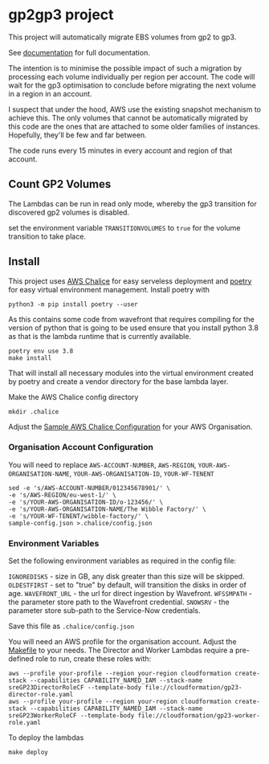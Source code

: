 # gp2gp3 project

This project will automatically migrate EBS volumes from gp2 to gp3.

See [documentation](doc/README.md) for full documentation.

The intention is to minimise the possible impact of such a migration by processing each volume individually per region per
account.  The code will wait for the gp3 optimisation to conclude before migrating the next volume in a region in an account.

I suspect that under the hood, AWS use the existing snapshot mechanism to achieve this.  The only volumes that cannot be
automatically migrated by this code are the ones that are attached to some older families of instances.  Hopefully, they'll be
few and far between.

The code runs every 15 minutes in every account and region of that account.

## Count GP2 Volumes
The Lambdas can be run in read only mode, whereby the gp3 transition for discovered gp2 volumes is disabled.

set the environment variable `TRANSITIONVOLUMES` to `true` for the volume transition to take place.

## Install

This project uses [AWS Chalice](https://chalice.readthedocs.io/en/stable/) for easy serveless deployment and [poetry](https://python-poetry.org/) for easy virtual environment management.  Install poetry with

```
python3 -m pip install poetry --user
```


As this contains some code from wavefront that requires compiling for the version of python that is going to be used ensure that
you install python 3.8 as that is the lambda runtime that is currently available.

```
poetry env use 3.8
make install
```
That will install all necessary modules into the virtual environment created by poetry and create a vendor directory for the base
lambda layer.

Make the AWS Chalice config directory
```
mkdir .chalice
```

Adjust the [Sample AWS Chalice Configuration](sample-config.json) for your AWS Organisation.

### Organisation Account Configuration

You will need to replace `AWS-ACCOUNT-NUMBER`, `AWS-REGION`, `YOUR-AWS-ORGANISATION-NAME`, `YOUR-AWS-ORGANISATION-ID`, `YOUR-WF-TENENT`

```
sed -e 's/AWS-ACCOUNT-NUMBER/012345678901/' \
-e 's/AWS-REGION/eu-west-1/' \
-e 's/YOUR-AWS-ORGANISATION-ID/o-123456/' \
-e 's/YOUR-AWS-ORGANISATION-NAME/The Wibble Factory/' \
-e 's/YOUR-WF-TENENT/wibble-factory/' \
sample-config.json >.chalice/config.json
```

### Environment Variables

Set the following environment variables as required in the config file:

`IGNOREDISKS` - size in GB, any disk greater than this size will be skipped.
`OLDESTFIRST` - set to "true" by default, will transition the disks in order of age.
`WAVEFRONT_URL` - the url for direct ingestion by Wavefront.
`WFSSMPATH` - the parameter store path to the Wavefront credential.
`SNOWSRV` - the parameter store sub-path to the Service-Now credentials.

Save this file as `.chalice/config.json`


You will need an AWS profile for the organisation account. Adjust the [Makefile](Makefile) to your needs.  The Director and
Worker Lambdas require a pre-defined role to run, create these roles with:

```
aws --profile your-profile --region your-region cloudformation create-stack --capabilities CAPABILITY_NAMED_IAM --stack-name sreGP23DirectorRoleCF --template-body file://cloudformation/gp23-director-role.yaml
aws --profile your-profile --region your-region cloudformation create-stack --capabilities CAPABILITY_NAMED_IAM --stack-name sreGP23WorkerRoleCF --template-body file://cloudformation/gp23-worker-role.yaml
```

To deploy the lambdas
```
make deploy
```
